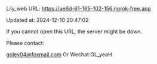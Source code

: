 Lily_web URL: https://ae6d-61-165-102-156.ngrok-free.app

Updated at: 2024-12-10 20:47:02

If you cannot open this URL, the server might be down.

Please contact: 

goley04@foxmail.com Or Wechat:GL_yeaH